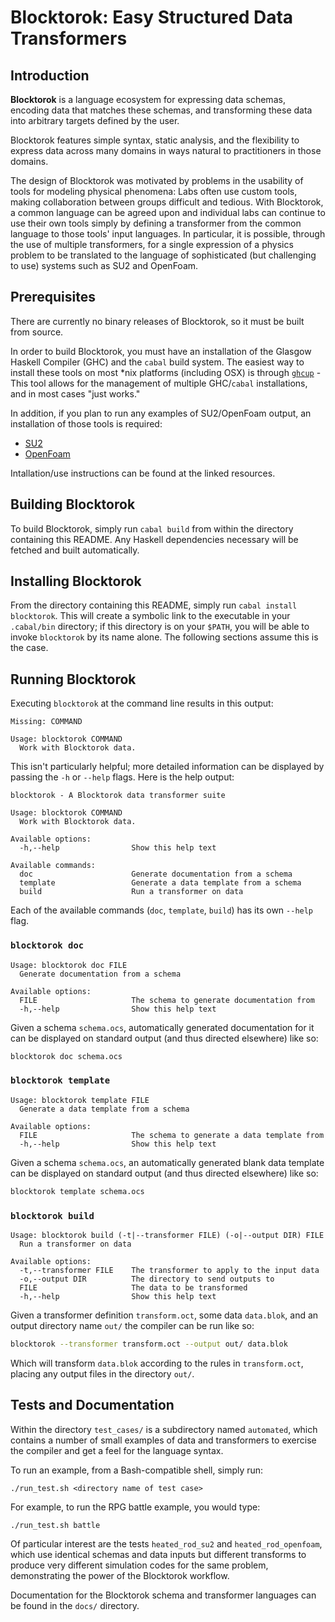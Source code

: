 # Blocktorok: Easy Structured Data Transformers

## Introduction

**Blocktorok** is a language ecosystem for expressing data schemas, encoding
data that matches these schemas, and transforming these data into arbitrary
targets defined by the user.

Blocktorok features simple syntax, static analysis, and the flexibility to
express data across many domains in ways natural to practitioners in those
domains.

The design of Blocktorok was motivated by problems in the usability of tools
for modeling physical phenomena: Labs often use custom tools, making
collaboration between groups difficult and tedious. With Blocktorok, a common
language can be agreed upon and individual labs can continue to use their own
tools simply by defining a transformer from the common language to those tools'
input languages. In particular, it is possible, through the use of multiple
transformers, for a single expression of a physics problem to be translated to
the language of sophisticated (but challenging to use) systems such as SU2 and
OpenFoam.

## Prerequisites

There are currently no binary releases of Blocktorok, so it must be built from
source.

In order to build Blocktorok, you must have an installation of the Glasgow
Haskell Compiler (GHC) and the `cabal` build system. The easiest way to install
these tools on most *nix platforms (including OSX) is through
[`ghcup`](https://www.haskell.org/ghcup/) - This tool allows for the management
of multiple GHC/`cabal` installations, and in most cases "just works."

In addition, if you plan to run any examples of SU2/OpenFoam output, an
installation of those tools is required:

* [SU2](https://su2code.github.io/)
* [OpenFoam](https://openfoam.org/)

Intallation/use instructions can be found at the linked resources.

## Building Blocktorok

To build Blocktorok, simply run `cabal build` from within the directory
containing this README. Any Haskell dependencies necessary will be fetched and
built automatically.

## Installing Blocktorok

From the directory containing this README, simply run
`cabal install blocktorok`. This will create a symbolic link to the executable
in your `.cabal/bin` directory; if this directory is on your `$PATH`, you will
be able to invoke `blocktorok` by its name alone. The following sections assume
this is the case.

## Running Blocktorok

Executing `blocktorok` at the command line results in this output:

```text
Missing: COMMAND

Usage: blocktorok COMMAND
  Work with Blocktorok data.
```

This isn't particularly helpful; more detailed information can be displayed by
passing the `-h` or `--help` flags. Here is the help output:

```text
blocktorok - A Blocktorok data transformer suite

Usage: blocktorok COMMAND
  Work with Blocktorok data.

Available options:
  -h,--help                Show this help text

Available commands:
  doc                      Generate documentation from a schema
  template                 Generate a data template from a schema
  build                    Run a transformer on data
```

Each of the available commands (`doc`, `template`, `build`) has its own
`--help` flag.

### `blocktorok doc`

```text
Usage: blocktorok doc FILE
  Generate documentation from a schema

Available options:
  FILE                     The schema to generate documentation from
  -h,--help                Show this help text
```

Given a schema `schema.ocs`, automatically generated documentation for it can
be displayed on standard output (and thus directed elsewhere) like so:

```bash
blocktorok doc schema.ocs
```

### `blocktorok template`

```text
Usage: blocktorok template FILE
  Generate a data template from a schema

Available options:
  FILE                     The schema to generate a data template from
  -h,--help                Show this help text
```

Given a schema `schema.ocs`, an automatically generated blank data template can
be displayed on standard output (and thus directed elsewhere) like so:

```bash
blocktorok template schema.ocs
```

### `blocktorok build`

```text
Usage: blocktorok build (-t|--transformer FILE) (-o|--output DIR) FILE
  Run a transformer on data

Available options:
  -t,--transformer FILE    The transformer to apply to the input data
  -o,--output DIR          The directory to send outputs to
  FILE                     The data to be transformed
  -h,--help                Show this help text
```

Given a transformer definition `transform.oct`, some data `data.blok`, and an
output directory name `out/` the compiler can be run like so:

```bash
blocktorok --transformer transform.oct --output out/ data.blok
```

Which will transform `data.blok` according to the rules in `transform.oct`,
placing any output files in the directory `out/`.

## Tests and Documentation

Within the directory `test_cases/` is a subdirectory named `automated`, which
contains a number of small examples of data and transformers to exercise the
compiler and get a feel for the language syntax.

To run an example, from a Bash-compatible shell, simply run:

```text
./run_test.sh <directory name of test case>
```

For example, to run the RPG battle example, you would type:

```text
./run_test.sh battle
```

Of particular interest are the tests `heated_rod_su2` and
`heated_rod_openfoam`, which use identical schemas and data inputs but
different transforms to produce very different simulation codes for the same
problem, demonstrating the power of the Blocktorok workflow.

Documentation for the Blocktorok schema and transformer languages can be found
in the `docs/` directory.
